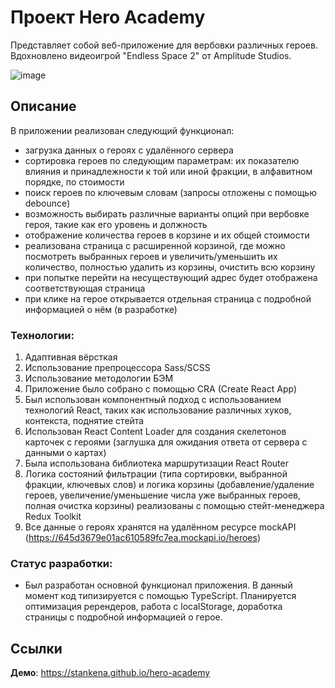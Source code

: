 # Проект Hero Academy

Представляет собой веб-приложение для вербовки различных героев. Вдохновлено видеоигрой "Endless Space 2" от Amplitude Studios.

![image](https://github.com/stankenA/hero-academy/assets/82235915/e194cf45-452f-47cb-833b-c5b7c890119c)


## Описание

В приложении реализован следующий функционал: 
- загрузка данных о героях с удалённого сервера
- сортировка героев по следующим параметрам: их показателю влияния и принадлежности к той или иной фракции, в алфавитном порядке, по стоимости
- поиск героев по ключевым словам (запросы отложены с помощью debounce)
- возможность выбирать различные варианты опций при вербовке героя, такие как его уровень и должность
- отображение количества героев в корзине и их общей стоимости
- реализована страница с расширенной корзиной, где можно посмотреть выбранных героев и увеличить/уменьшить их количество, полностью удалить из корзины, очистить всю корзину
- при попытке перейти на несуществующий адрес будет отображена соответствующая страница
- при клике на герое открывается отдельная страница с подробной информацией о нём (в разработке)

### Технологии: 

1. Адаптивная вёрсткая
2. Использование препроцессора Sass/SCSS
3. Использование методологии БЭМ
4. Приложение было собрано с помощью CRA (Create React App)
5. Был использован компонентный подход с использованием технологий React, таких как использование различных хуков, контекста, поднятие стейта
6. Использован React Content Loader для создания скелетонов карточек с героями (заглушка для ожидания ответа от сервера с данными о картах)
7. Была использована библиотека маршрутизации React Router
8. Логика состояний фильтрации (типа сортировки, выбранной фракции, ключевых слов) и логика корзины (добавление/удаление героев, увеличение/уменьшение числа уже выбранных героев, полная очистка корзины) реализованы с помощью стейт-менеджера Redux Toolkit
9. Все данные о героях хранятся на удалённом ресурсе mockAPI (https://645d3679e01ac610589fc7ea.mockapi.io/heroes)

### Статус разработки: 

- Был разработан основной функционал приложения. В данный момент код типизируется с помощью TypeScript. Планируется оптимизация ререндеров, работа с localStorage, доработка страницы с подробной информацией о герое.

## Ссылки

**Демо**: https://stankena.github.io/hero-academy
